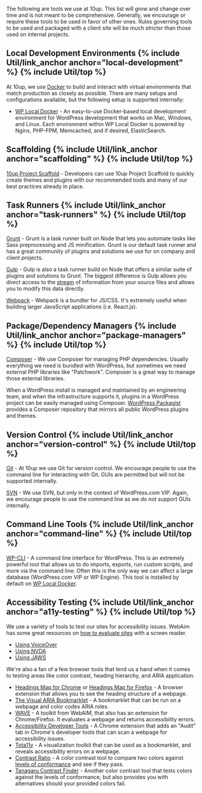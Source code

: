 The following are tools we use at 10up. This list will grow and change over time and is not meant to be comprehensive. Generally, we encourage or require these tools to be used in favor of other ones. Rules governing tools to be used and packaged with a client site will be much stricter than those used on internal projects.

<h2 id="local-development" class="anchor-heading">Local Development Environments {% include Util/link_anchor anchor="local-development" %} {% include Util/top %}</h2>

At 10up, we use [Docker](https://www.docker.com/) to build and interact with virtual environments that match production as closely as possible. There are many setups and configurations available, but the following setup is supported internally:

* [WP Local Docker](https://10up.github.io/wp-local-docker-docs/) - An easy-to-use Docker-based local development environment for WordPress development that works on Mac, Windows, and Linux. Each environment within WP Local Docker is powered by Nginx, PHP-FPM, Memcached, and if desired, ElasticSearch.

<h2 id="scaffolding" class="anchor-heading">Scaffolding {% include Util/link_anchor anchor="scaffolding" %} {% include Util/top %}</h2>

[10up Project Scaffold](https://github.com/10up/project-scaffold) - Developers can use 10up Project Scaffold to quickly create themes and plugins with our recommended tools and many of our best practices already in place.

<h2 id="task-runners" class="anchor-heading">Task Runners {% include Util/link_anchor anchor="task-runners" %} {% include Util/top %}</h2>

[Grunt](http://gruntjs.com/) - Grunt is a task runner built on Node that lets you automate tasks like Sass preprocessing and JS minification. Grunt is our default task runner and has a great community of plugins and solutions we use for on company and client projects.

[Gulp](http://gulpjs.com/) - Gulp is also a task runner build on Node that offers a similar suite of plugins and solutions to Grunt. The biggest difference is Gulp allows you direct access to the [stream](https://nodejs.org/api/stream.html) of information from your source files and allows you to modify this data directly.

[Webpack](https://webpack.github.io/) - Webpack is a bundler for JS/CSS. It's extremely useful when building larger JavaScript applications (i.e. React.js).

<h2 id="package-managers" class="anchor-heading">Package/Dependency Managers {% include Util/link_anchor anchor="package-managers" %} {% include Util/top %}</h2>

[Composer](https://getcomposer.org) - We use Composer for managing PHP dependencies. Usually everything we need is bundled with WordPress, but sometimes we need external PHP libraries like "Patchwork". Composer is a great way to manage those external libraries.

When a WordPress install is managed and maintained by an engineering team, and when the infrastructure supports it, plugins in a WordPress project can be easily managed using Composer. [WordPress Packagist](https://wpackagist.org/) provides a Composer repository that mirrors all public WordPress plugins and themes.

<h2 id="version-control" class="anchor-heading">Version Control {% include Util/link_anchor anchor="version-control" %} {% include Util/top %}</h2>

[Git](https://git-scm.com) - At 10up we use Git for version control. We encourage people to use the command line for interacting with Git. GUIs are permitted but will not be supported internally.

[SVN](https://subversion.apache.org/) - We use SVN, but only in the context of WordPress.com VIP. Again, we encourage people to use the command line as we do not support GUIs internally.

<h2 id="command-line" class="anchor-heading">Command Line Tools {% include Util/link_anchor anchor="command-line" %} {% include Util/top %}</h2>

[WP-CLI](https://wp-cli.org) - A command line interface for WordPress. This is an extremely powerful tool that allows us to do imports, exports, run custom scripts, and more via the command line. Often this is the only way we can affect a large database (WordPress.com VIP or WP Engine). This tool is installed by default on [WP Local Docker](https://10up.github.io/wp-local-docker-docs/).

<h2 id="a11y-testing" class="anchor-heading">Accessibility Testing {% include Util/link_anchor anchor="a11y-testing" %} {% include Util/top %}</h2>

We use a variety of tools to test our sites for accessibility issues. WebAim has some great resources on [how to evaluate sites](http://webaim.org/articles/screenreader_testing/) with a screen reader.

* [Using VoiceOver](http://webaim.org/articles/voiceover/)
* [Using NVDA](http://webaim.org/articles/nvda/)
* [Using JAWS](http://webaim.org/articles/jaws/)

We're also a fan of a few browser tools that lend us a hand when it comes to testing areas like color contrast, heading hierarchy, and ARIA application.

* [Headings Map for Chrome](https://chrome.google.com/webstore/detail/headingsmap/flbjommegcjonpdmenkdiocclhjacmbi?hl=es) or [Headings Map for Firefox](https://addons.mozilla.org/en-us/firefox/addon/headingsmap/) - A browser extension that allows you to see the heading structure of a webpage.
* [The Visual ARIA Bookmarklet](http://whatsock.com/training/matrices/visual-aria.htm) - A bookmarklet that can be run on a webpage and color codes ARIA roles.
* [WAVE](http://wave.webaim.org/) - A toolkit from WebAIM, that also has an extension for Chrome/Firefox. It evaluates a webpage and returns accessibility errors.
* [Accessibility Developer Tools](https://chrome.google.com/webstore/detail/accessibility-developer-t/fpkknkljclfencbdbgkenhalefipecmb) - A Chrome extension that adds an "Audit" tab in Chrome's developer tools that can scan a webpage for accessibility issues.
* [Tota11y](https://khan.github.io/tota11y/) - A visualization toolkit that can be used as a bookmarklet, and reveals accessibility errors on a webpage.
* [Contrast Ratio](https://leaverou.github.io/contrast-ratio/) - A color contrast tool to compare two colors against [levels of conformance](https://www.w3.org/TR/UNDERSTANDING-WCAG20/conformance.html) and see if they pass.
* [Tanagaru Contrast Finder](http://contrast-finder.tanaguru.com/?lang=en) - Another color contrast tool that tests colors against the levels of conformance, but also provides you with alternatives should your provided colors fail.
